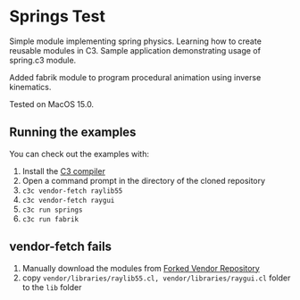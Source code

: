 # Springs Test

Simple module implementing spring physics. Learning how to create reusable
modules in C3. Sample application demonstrating usage of spring.c3 module.

Added fabrik module to program procedural animation using inverse kinematics.

Tested on MacOS 15.0.

## Running the examples
You can check out the examples with:

1. Install the [C3 compiler](https://c3-lang.org/getting-started/prebuilt-binaries/)
2. Open a command prompt in the directory of the cloned repository
3. `c3c vendor-fetch raylib55`
4. `c3c vendor-fetch raygui`
4. `c3c run springs`
5. `c3c run fabrik`


## vendor-fetch fails
1. Manually download the modules from [Forked Vendor Repository](https://github.com/tekin-tontu/vendor)
2. copy `vendor/libraries/raylib55.cl, vendor/libraries/raygui.cl` folder to the `lib` folder
